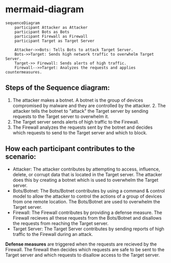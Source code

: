 # mermaid-diagram
```mermaid
sequenceDiagram
    participant Attacker as Attacker
    participant Bots as Bots
    participant Firewall as Firewall
    participant Target as Target Server
    
    Attacker->>Bots: Tells Bots to attack Target Server. 
    Bots->>Target: Sends high network traffic to overwhelm Target Server.
    Target->> Firewall: Sends alerts of high traffic.
    Firewall-->>Target: Analyzes the requests and applies countermeasures.

```

## Steps of the Sequence diagram:
1. The attacker makes a botnet. A botnet is the group of devices compromised by malware and they are controlled by the attacker. 2. The attacker tells the botnet to "attack" the Target server by sending requests to the Target server to overwhelm it. 
3. The Target server sends alerts of high traffic to the Firewall.
4. The Firewall analyzes the requests sent by the botnet and decides which requests to send to the Target server and which to block.

## How each participant contributes to the scenario:
* Attacker: The attacker contributes by attempting to access, influence, delete, or corrupt data that is located in the Target server. The attacker does this by creating a botnet which is used to overwhelm the Target server.
* Bots/Botnet: The Bots/Botnet contributes by using a command & control model to allow the attacker to control the actions of a group of devices from one remote location. The Bots/Botnet are used to overwhelm the Target server.
* Firewall: The Firewall contributes by providing a defense measure. The Firewall recieves all these requests from the Bots/Botnet and disallows the requests from reaching the Target server.
* Target Server: The Target Server contributes by sending reports of high traffic to the Firewall during an attack.

**Defense measures** are triggered when the requests are recieved by the Firewall. The firewall then decides which requests are safe to be sent to the Target server and which requests to disallow access to the Target server.